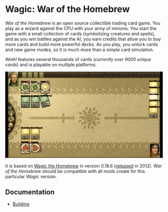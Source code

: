 # Wagic: War of the Homebrew

*War of the Homebrew* is an open source collectible trading card game. You play as a wizard against the CPU with your army of minions. You start the game with a small collection of cards (symbolizing creatures and spells), and as you win battles against the AI, you earn credits that allow you to buy more cards and build more powerful decks. As you play, you unlock cards and new game modes, so it is much more than a simple card simulation. 

*WotH* features several thousands of cards (*currently over 9000 unique cards*) and is playable on multiple platforms.

![screenshot](./doc/screenshot_demo.png)

It is based on [Wagic the Homebrew] in version 0.18.6 ([released](https://wololo.net/download/) in 2012). *War of the Homebrew* should be compatible with all mods create for this particular *Wagic* version.

[Wagic the Homebrew]: https://github.com/WagicProject/wagic

## Documentation

* [Building](./doc/build.md)
